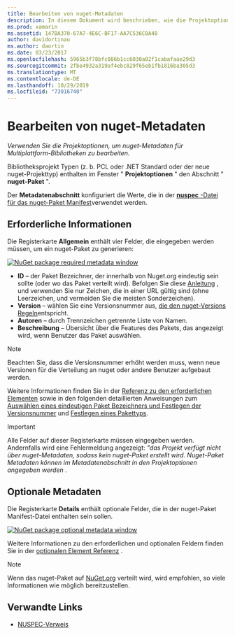 ```yaml
---
title: Bearbeiten von nuget-Metadaten
description: In diesem Dokument wird beschrieben, wie die Projektoptionen verwendet werden, um nuget-Metadaten für Multiplattform-Bibliotheken zu bearbeiten. Dabei werden sowohl erforderliche als auch optionale Metadaten erläutert.
ms.prod: xamarin
ms.assetid: 147BA370-67A7-4E6C-BF17-AA7C536C0A48
author: davidortinau
ms.author: daortin
ms.date: 03/23/2017
ms.openlocfilehash: 5965b3f78bfc086b1cc6030a02f1cabafaae29d3
ms.sourcegitcommit: 2fbe4932a319af4ebc829f65eb1fb1816ba305d3
ms.translationtype: MT
ms.contentlocale: de-DE
ms.lasthandoff: 10/29/2019
ms.locfileid: "73016740"
---
```

# <a name="editing-nuget-metadata"></a>Bearbeiten von nuget-Metadaten

_Verwenden Sie die Projektoptionen, um nuget-Metadaten für Multiplattform-Bibliotheken zu bearbeiten._

Bibliotheksprojekt Typen (z. b. PCL oder .NET Standard oder der neue nuget-Projekttyp) enthalten im Fenster " **Projektoptionen** " den Abschnitt " **nuget-Paket** ".

Der **Metadatenabschnitt** konfiguriert die Werte, die in der [ **nuspec** -Datei für das nuget-Paket Manifest](https://docs.microsoft.com/nuget/create-packages/creating-a-package#the-role-and-structure-of-the-nuspec-file)verwendet werden.

## <a name="required-information"></a>Erforderliche Informationen

Die Registerkarte **Allgemein** enthält vier Felder, die eingegeben werden müssen, um ein nuget-Paket zu generieren:

[![](metadata-images/metadata-general-sml.png "NuGet package required metadata window")](metadata-images/metadata-general.png#lightbox)

- **ID** – der Paket Bezeichner, der innerhalb von Nuget.org eindeutig sein sollte (oder wo das Paket verteilt wird). Befolgen Sie diese [Anleitung](https://docs.microsoft.com/nuget/create-packages/creating-a-package#choosing-a-unique-package-identifier-and-setting-the-version-number) , und verwenden Sie nur Zeichen, die in einer URL gültig sind (ohne Leerzeichen, und vermeiden Sie die meisten Sonderzeichen).
- **Version** – wählen Sie eine Versionsnummer aus, [die den nuget-Versions Regeln](https://docs.microsoft.com/nuget/create-packages/dependency-versions)entspricht.
- **Autoren** – durch Trennzeichen getrennte Liste von Namen.
- **Beschreibung** – Übersicht über die Features des Pakets, das angezeigt wird, wenn Benutzer das Paket auswählen.

> [!NOTE]
> Beachten Sie, dass die Versionsnummer erhöht werden muss, wenn neue Versionen für die Verteilung an nuget oder andere Benutzer aufgebaut werden.

Weitere Informationen finden Sie in der [Referenz zu den erforderlichen Elementen](https://docs.microsoft.com/nuget/schema/nuspec#required-metadata-elements) sowie in den folgenden detaillierten Anweisungen zum [Auswählen eines eindeutigen Paket Bezeichners und Festlegen der Versionsnummer](https://docs.microsoft.com/nuget/create-packages/creating-a-package#choosing-a-unique-package-identifier-and-setting-the-version-number) und [Festlegen eines Pakettyps](https://docs.microsoft.com/nuget/create-packages/creating-a-package#setting-a-package-type).

> [!IMPORTANT]
> Alle Felder auf dieser Registerkarte müssen eingegeben werden. Andernfalls wird eine Fehlermeldung angezeigt: _"das Projekt verfügt nicht über nuget-Metadaten, sodass kein nuget-Paket erstellt wird. Nuget-Paket Metadaten können im Metadatenabschnitt in den Projektoptionen angegeben werden_ .

## <a name="optional-metadata"></a>Optionale Metadaten

Die Registerkarte **Details** enthält optionale Felder, die in der nuget-Paket Manifest-Datei enthalten sein sollen.

[![](metadata-images/metadata-detail-sml.png "NuGet package optional metadata window")](metadata-images/metadata-detail.png#lightbox)

Weitere Informationen zu den erforderlichen und optionalen Feldern finden Sie in der [optionalen Element Referenz](https://docs.microsoft.com/nuget/schema/nuspec#optional-metadata-elements) .

> [!NOTE]
> Wenn das nuget-Paket auf [NuGet.org](https://www.nuget.org) verteilt wird, wird empfohlen, so viele Informationen wie möglich bereitzustellen.

## <a name="related-links"></a>Verwandte Links

- [NUSPEC-Verweis](https://docs.microsoft.com/nuget/schema/nuspec#general-form-and-schema)
